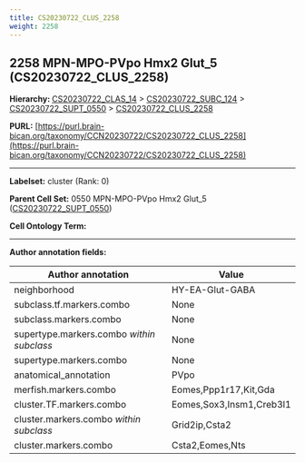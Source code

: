 ```yaml
---
title: CS20230722_CLUS_2258
weight: 2258
---
```

## 2258 MPN-MPO-PVpo Hmx2 Glut_5 (CS20230722_CLUS_2258)
<b>Hierarchy: </b>
[CS20230722_CLAS_14](../CS20230722_CLAS_14) >
[CS20230722_SUBC_124](../CS20230722_SUBC_124) >
[CS20230722_SUPT_0550](../CS20230722_SUPT_0550) >
[CS20230722_CLUS_2258](../CS20230722_CLUS_2258)

**PURL:** [https://purl.brain-bican.org/taxonomy/CCN20230722/CS20230722_CLUS_2258](https://purl.brain-bican.org/taxonomy/CCN20230722/CS20230722_CLUS_2258)

---


**Labelset:** cluster (Rank: 0)

**Parent Cell Set:** 0550 MPN-MPO-PVpo Hmx2 Glut_5 ([CS20230722_SUPT_0550](../CS20230722_SUPT_0550))



**Cell Ontology Term:** 

[MARKER GENES.]: #


---

[TRANSFERRED ANNOTATIONS.]: #


[AUTHOR ANNOTATION FIELDS.]: #


**Author annotation fields:**

| Author annotation | Value |
|-------------------|-------|
|neighborhood|HY-EA-Glut-GABA|
|subclass.tf.markers.combo|None|
|subclass.markers.combo|None|
|supertype.markers.combo _within subclass_|None|
|supertype.markers.combo|None|
|anatomical_annotation|PVpo|
|merfish.markers.combo|Eomes,Ppp1r17,Kit,Gda|
|cluster.TF.markers.combo|Eomes,Sox3,Insm1,Creb3l1|
|cluster.markers.combo _within subclass_|Grid2ip,Csta2|
|cluster.markers.combo|Csta2,Eomes,Nts|
